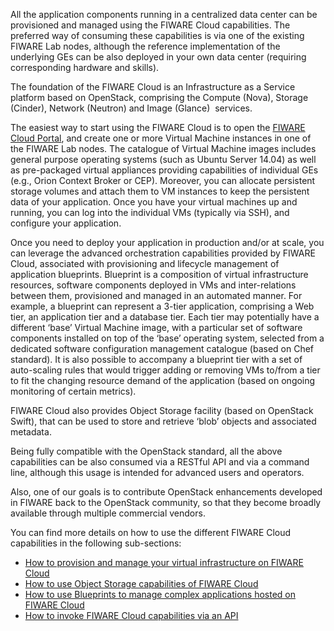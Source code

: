 All the application components running in a centralized data center can
be provisioned and managed using the FIWARE Cloud capabilities. The
preferred way of consuming these capabilities is via one of the existing
FIWARE Lab nodes, although the reference implementation of the
underlying GEs can be also deployed in your own data center (requiring
corresponding hardware and skills).

The foundation of the FIWARE Cloud is an Infrastructure as a Service
platform based on OpenStack, comprising the Compute (Nova), Storage
(Cinder), Network (Neutron) and Image (Glance)  services.

The easiest way to start using the FIWARE Cloud is to open the [FIWARE
Cloud Portal](https://account.lab.fiware.org/), and create one or more
Virtual Machine instances in one of the FIWARE Lab nodes. The catalogue
of Virtual Machine images includes general purpose operating systems
(such as Ubuntu Server 14.04) as well as pre-packaged virtual appliances
providing capabilities of individual GEs (e.g., Orion Context Broker or
CEP). Moreover, you can allocate persistent storage volumes and attach
them to VM instances to keep the persistent data of your application.
Once you have your virtual machines up and running, you can log into the
individual VMs (typically via SSH), and configure your application.

Once you need to deploy your application in production and/or at scale,
you can leverage the advanced orchestration capabilities provided by
FIWARE Cloud, associated with provisioning and lifecycle management of
application blueprints. Blueprint is a composition of virtual
infrastructure resources, software components deployed in VMs and
inter-relations between them, provisioned and managed in an automated
manner. For example, a blueprint can represent a 3-tier application,
comprising a Web tier, an application tier and a database tier. Each
tier may potentially have a different ‘base’ Virtual Machine image, with
a particular set of software components installed on top of the ‘base’
operating system, selected from a dedicated software configuration
management catalogue (based on Chef standard). It is also possible to
accompany a blueprint tier with a set of auto-scaling rules that would
trigger adding or removing VMs to/from a tier to fit the changing
resource demand of the application (based on ongoing monitoring of
certain metrics).

FIWARE Cloud also provides Object Storage facility (based on OpenStack
Swift), that can be used to store and retrieve ‘blob’ objects and
associated metadata.

Being fully compatible with the OpenStack standard, all the above
capabilities can be also consumed via a RESTful API and via a command
line, although this usage is intended for advanced users and operators.

Also, one of our goals is to contribute OpenStack enhancements developed
in FIWARE back to the OpenStack community, so that they become broadly
available through multiple commercial vendors.

You can find more details on how to use the different FIWARE Cloud
capabilities in the following sub-sections:

-   [How to provision and manage your virtual infrastructure on FIWARE
    Cloud](http://www.fiware.org/devguides/hosting-your-application-on-a-fiware-cloud/how-to-provision-and-manage-your-virtual-infrastructure-on-fiware-cloud/)
-   [How to use Object Storage capabilities of FIWARE
    Cloud](http://www.fiware.org/devguides/hosting-your-application-on-a-fiware-cloud/how-to-use-object-storage-capabilities-of-fiware-cloud/)
-   [How to use Blueprints to manage complex applications hosted on
    FIWARE
    Cloud](http://www.fiware.org/devguides/hosting-your-application-on-a-fiware-cloud/how-to-use-blueprints-to-manage-complex-applications-hosted-on-fiware-cloud/)
-   [How to invoke FIWARE Cloud capabilities via an
    API](http://www.fiware.org/devguides/hosting-your-application-on-a-fiware-cloud/how-to-invoke-fiware-cloud-capabilities-via-an-api/)

 
